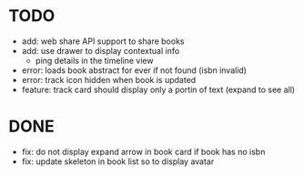# TODO
- add: web share API support to share books
- add: use drawer to display contextual info
  - ping details in the timeline view
- error: loads book abstract for ever if not found (isbn invalid)
- error: track icon hidden when book is updated
- feature: track card should display only a portin of text (expand to see all)

# DONE
- fix: do not display expand arrow in book card if book has no isbn
- fix: update skeleton in book list so to display avatar